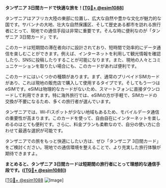 **タンザニア 3日間カードで快適な旅を！[[TG💪+ @esim1088](https://t.me/s/esim1088)]**

タンザニアはアフリカ大陸の東部に位置し、広大な自然や豊かな文化が魅力的な国です。サバンナの大地、壮大な自然保護区、そして歴史ある都市を訪れる旅行者にとって、現地での通信手段は非常に重要です。そんな時に便利なのが「タンザニア 3日間カード」です。

このカードは短期間の滞在者向けに設計されており、短時間で効率的にデータ通信を楽しむことができます。例えば、インターネットを利用して観光情報を確認したり、SNSに投稿したりすることが可能になります。また、現地の人々とコミュニケーションを取りたい場合にも、このカードがあれば便利です。

このカードにはいくつかの種類があります。まず、通常のプリペイドSIMカードがあり、これは現地の販売店で購入して使用するタイプです。そしてもう一つはeSIMです。eSIMは物理的なカードがないため、スマートフォンに直接ダウンロードして利用できます。特に海外旅行では、eSIMの方が手軽で、SIMカードの交換が不要になるため、多くの旅行者が選んでいます。

タンザニアでは、Wi-Fiスポットが少ない地域もあるため、モバイルデータ通信の重要性が高まります。このカードを使って、自由自在にインターネットを楽しめるのはとても便利です。さらに、料金プランも柔軟なので、自分の使い方に合わせて最適な選択が可能です。

タンザニアでの旅をもっと快適にしたい方は、ぜひ「タンザニア 3日間カード」をご検討ください。現地での通信環境を整えることで、より充実した旅行体験が期待できますよ。

**まとめると、タンザニア 3日間カードは短期間の旅行者にとって理想的な通信手段です。([[TG💪+ @esim1088](https://t.me/s/esim1088)])**

[[TG💪+ @esim1088](https://t.me/s/esim1088) ![Image](https://i.postimg.cc/Y0z9fWf4/image.png)]